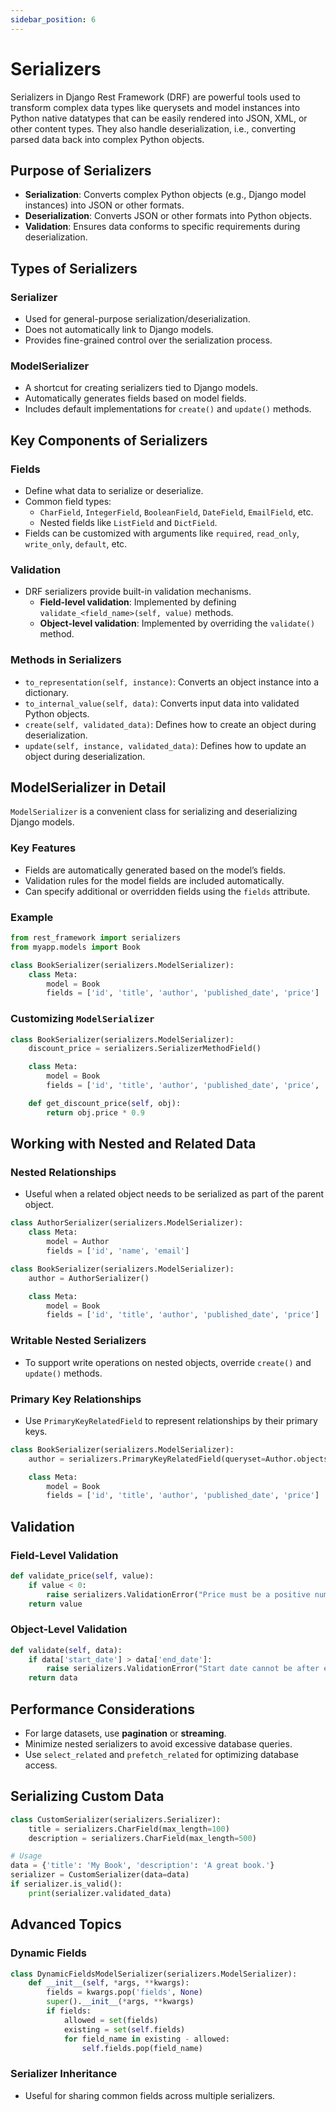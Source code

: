 ```yaml
---
sidebar_position: 6
---
```


# Serializers

Serializers in Django Rest Framework (DRF) are powerful tools used to transform complex data types like querysets and model instances into Python native datatypes that can be easily rendered into JSON, XML, or other content types. They also handle deserialization, i.e., converting parsed data back into complex Python objects.

## Purpose of Serializers

- **Serialization**: Converts complex Python objects (e.g., Django model instances) into JSON or other formats.
- **Deserialization**: Converts JSON or other formats into Python objects.
- **Validation**: Ensures data conforms to specific requirements during deserialization.

## Types of Serializers

### Serializer

- Used for general-purpose serialization/deserialization.
- Does not automatically link to Django models.
- Provides fine-grained control over the serialization process.

### ModelSerializer

- A shortcut for creating serializers tied to Django models.
- Automatically generates fields based on model fields.
- Includes default implementations for `create()` and `update()` methods.

## Key Components of Serializers

### Fields

- Define what data to serialize or deserialize.
- Common field types:
  - `CharField`, `IntegerField`, `BooleanField`, `DateField`, `EmailField`, etc.
  - Nested fields like `ListField` and `DictField`.
- Fields can be customized with arguments like `required`, `read_only`, `write_only`, `default`, etc.

### Validation

- DRF serializers provide built-in validation mechanisms.
  - **Field-level validation**: Implemented by defining `validate_<field_name>(self, value)` methods.
  - **Object-level validation**: Implemented by overriding the `validate()` method.

### Methods in Serializers

- `to_representation(self, instance)`: Converts an object instance into a dictionary.
- `to_internal_value(self, data)`: Converts input data into validated Python objects.
- `create(self, validated_data)`: Defines how to create an object during deserialization.
- `update(self, instance, validated_data)`: Defines how to update an object during deserialization.

## ModelSerializer in Detail

`ModelSerializer` is a convenient class for serializing and deserializing Django models.

### Key Features

- Fields are automatically generated based on the model’s fields.
- Validation rules for the model fields are included automatically.
- Can specify additional or overridden fields using the `fields` attribute.

### Example

```python
from rest_framework import serializers
from myapp.models import Book

class BookSerializer(serializers.ModelSerializer):
    class Meta:
        model = Book
        fields = ['id', 'title', 'author', 'published_date', 'price']
```

### Customizing `ModelSerializer`

```python
class BookSerializer(serializers.ModelSerializer):
    discount_price = serializers.SerializerMethodField()

    class Meta:
        model = Book
        fields = ['id', 'title', 'author', 'published_date', 'price', 'discount_price']

    def get_discount_price(self, obj):
        return obj.price * 0.9
```

## Working with Nested and Related Data

### Nested Relationships

- Useful when a related object needs to be serialized as part of the parent object.

```python
class AuthorSerializer(serializers.ModelSerializer):
    class Meta:
        model = Author
        fields = ['id', 'name', 'email']

class BookSerializer(serializers.ModelSerializer):
    author = AuthorSerializer()

    class Meta:
        model = Book
        fields = ['id', 'title', 'author', 'published_date', 'price']
```

### Writable Nested Serializers

- To support write operations on nested objects, override `create()` and `update()` methods.

### Primary Key Relationships

- Use `PrimaryKeyRelatedField` to represent relationships by their primary keys.

```python
class BookSerializer(serializers.ModelSerializer):
    author = serializers.PrimaryKeyRelatedField(queryset=Author.objects.all())

    class Meta:
        model = Book
        fields = ['id', 'title', 'author', 'published_date', 'price']
```

## Validation

### Field-Level Validation

```python
def validate_price(self, value):
    if value < 0:
        raise serializers.ValidationError("Price must be a positive number.")
    return value
```

### Object-Level Validation

```python
def validate(self, data):
    if data['start_date'] > data['end_date']:
        raise serializers.ValidationError("Start date cannot be after end date.")
    return data
```

## Performance Considerations

- For large datasets, use **pagination** or **streaming**.
- Minimize nested serializers to avoid excessive database queries.
- Use `select_related` and `prefetch_related` for optimizing database access.

## Serializing Custom Data

```python
class CustomSerializer(serializers.Serializer):
    title = serializers.CharField(max_length=100)
    description = serializers.CharField(max_length=500)

# Usage
data = {'title': 'My Book', 'description': 'A great book.'}
serializer = CustomSerializer(data=data)
if serializer.is_valid():
    print(serializer.validated_data)
```

## Advanced Topics

### Dynamic Fields

```python
class DynamicFieldsModelSerializer(serializers.ModelSerializer):
    def __init__(self, *args, **kwargs):
        fields = kwargs.pop('fields', None)
        super().__init__(*args, **kwargs)
        if fields:
            allowed = set(fields)
            existing = set(self.fields)
            for field_name in existing - allowed:
                self.fields.pop(field_name)
```

### Serializer Inheritance

- Useful for sharing common fields across multiple serializers.
